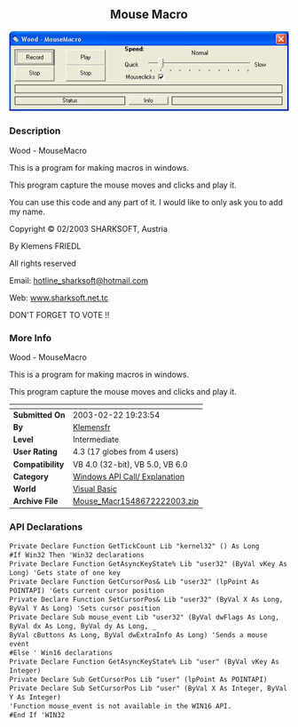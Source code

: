 ﻿<div align="center">

## Mouse Macro

<img src="PIC2003222132714973.jpg">
</div>

### Description

Wood - MouseMacro

This is a program for making macros in windows.

This program capture the mouse moves and clicks and play it.

You can use this code and any part of it. I would like to only ask you to add my name.

Copyright © 02/2003 SHARKSOFT, Austria

By Klemens FRIEDL

All rights reserved

Email: hotline_sharksoft@hotmail.com

Web: www.sharksoft.net.tc

DON'T FORGET TO VOTE !!
 
### More Info
 
Wood - MouseMacro

This is a program for making macros in windows.

This program capture the mouse moves and clicks and play it.


<span>             |<span>
---                |---
**Submitted On**   |2003-02-22 19:23:54
**By**             |[Klemensfr](https://github.com/Planet-Source-Code/PSCIndex/blob/master/ByAuthor/klemensfr.md)
**Level**          |Intermediate
**User Rating**    |4.3 (17 globes from 4 users)
**Compatibility**  |VB 4\.0 \(32\-bit\), VB 5\.0, VB 6\.0
**Category**       |[Windows API Call/ Explanation](https://github.com/Planet-Source-Code/PSCIndex/blob/master/ByCategory/windows-api-call-explanation__1-39.md)
**World**          |[Visual Basic](https://github.com/Planet-Source-Code/PSCIndex/blob/master/ByWorld/visual-basic.md)
**Archive File**   |[Mouse\_Macr1548672222003\.zip](https://github.com/Planet-Source-Code/klemensfr-mouse-macro__1-43435/archive/master.zip)

### API Declarations

```
Private Declare Function GetTickCount Lib "kernel32" () As Long
#If Win32 Then 'Win32 declarations
Private Declare Function GetAsyncKeyState% Lib "user32" (ByVal vKey As Long) 'Gets state of one key
Private Declare Function GetCursorPos& Lib "user32" (lpPoint As POINTAPI) 'Gets current cursor position
Private Declare Function SetCursorPos& Lib "user32" (ByVal X As Long, ByVal Y As Long) 'Sets cursor position
Private Declare Sub mouse_event Lib "user32" (ByVal dwFlags As Long, ByVal dx As Long, ByVal dy As Long, _
ByVal cButtons As Long, ByVal dwExtraInfo As Long) 'Sends a mouse event
#Else ' Win16 declarations
Private Declare Function GetAsyncKeyState% Lib "user" (ByVal vKey As Integer)
Private Declare Sub GetCursorPos Lib "user" (lpPoint As POINTAPI)
Private Declare Sub SetCursorPos Lib "user" (ByVal X As Integer, ByVal Y As Integer)
'Function mouse_event is not available in the WIN16 API.
#End If 'WIN32
```





